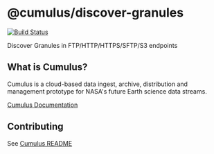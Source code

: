 # @cumulus/discover-granules

[![Build Status](https://travis-ci.org/nasa/cumulus.svg?branch=master)](https://travis-ci.org/nasa/cumulus)

Discover Granules in FTP/HTTP/HTTPS/SFTP/S3 endpoints

## What is Cumulus?

Cumulus is a cloud-based data ingest, archive, distribution and management prototype for NASA's future Earth science data streams.

[Cumulus Documentation](https://nasa.github.io/cumulus)

## Contributing

See [Cumulus README](https://github.com/nasa/cumulus/blob/master/README.md#installing-and-deploying)
